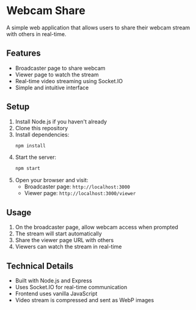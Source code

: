 # Webcam Share

A simple web application that allows users to share their webcam stream with others in real-time.

## Features

- Broadcaster page to share webcam
- Viewer page to watch the stream
- Real-time video streaming using Socket.IO
- Simple and intuitive interface

## Setup

1. Install Node.js if you haven't already
2. Clone this repository
3. Install dependencies:
   ```bash
   npm install
   ```
4. Start the server:
   ```bash
   npm start
   ```
5. Open your browser and visit:
   - Broadcaster page: `http://localhost:3000`
   - Viewer page: `http://localhost:3000/viewer`

## Usage

1. On the broadcaster page, allow webcam access when prompted
2. The stream will start automatically
3. Share the viewer page URL with others
4. Viewers can watch the stream in real-time

## Technical Details

- Built with Node.js and Express
- Uses Socket.IO for real-time communication
- Frontend uses vanilla JavaScript
- Video stream is compressed and sent as WebP images 